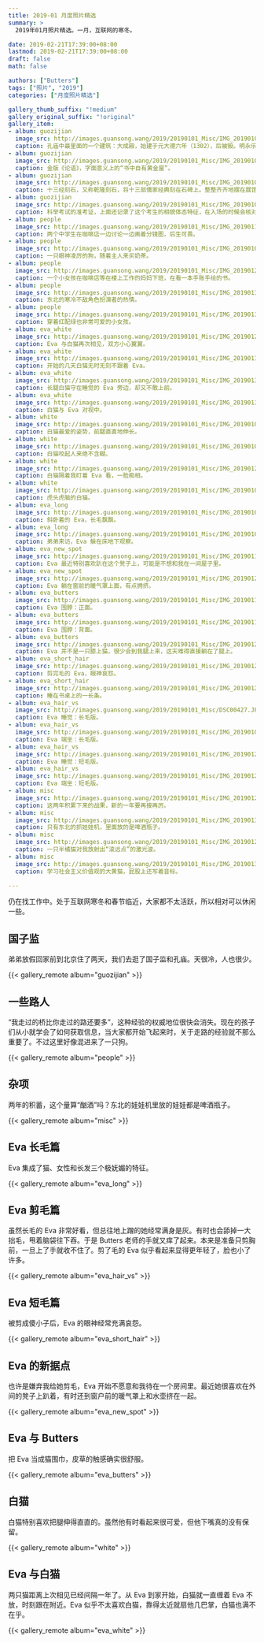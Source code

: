 ```yaml
---
title: 2019-01 月度照片精选
summary: >
  2019年01月照片精选。一月，互联网的寒冬。

date: 2019-02-21T17:39:00+08:00
lastmod: 2019-02-21T17:39:00+08:00
draft: false
math: false

authors: ["Butters"]
tags: ["照片", "2019"]
categories: ["月度照片精选"]

gallery_thumb_suffix: "!medium"
gallery_original_suffix: "!original"
gallery_item:
- album: guozijian
  image_src: http://images.guansong.wang/2019/20190101_Misc/IMG_20190106_140856.jpg
  caption: 孔庙中最里面的一个建筑：大成殿，始建于元大德六年（1302），后被毁。明永乐九年（1411）在原址重建。
- album: guozijian
  image_src: http://images.guansong.wang/2019/20190101_Misc/IMG_20190106_150440.jpg
  caption: 金版《论语》，字面意义上的“书中自有黄金屋”。
- album: guozijian
  image_src: http://images.guansong.wang/2019/20190101_Misc/IMG_20190106_152636.jpg
  caption: 十三经刻石，又称乾隆刻石，将十三部儒家经典刻在石碑上。整整齐齐地摆在展馆中，颇为壮观。
- album: guozijian
  image_src: http://images.guansong.wang/2019/20190101_Misc/IMG_20190106_154153.jpg
  caption: 科举考试的准考证，上面还记录了这个考生的相貌体态特征，在入场的时候会核对。这就是古法人脸认证吧。
- album: people
  image_src: http://images.guansong.wang/2019/20190101_Misc/IMG_20190116_174827.jpg
  caption: 两个中学生在咖啡店一边讨论一边画着分镜图，后生可畏。
- album: people
  image_src: http://images.guansong.wang/2019/20190101_Misc/IMG_20190104_193813.jpg
  caption: 一只眼神凌厉的狗，随着主人来买奶茶。
- album: people
  image_src: http://images.guansong.wang/2019/20190101_Misc/IMG_20190122_134751.jpg
  caption: 一个小女孩在咖啡店等在楼上工作的妈妈下班，在看一本手账手绘的书。
- album: people
  image_src: http://images.guansong.wang/2019/20190101_Misc/IMG_20190130_104909.jpg
  caption: 东北的寒冷不敌角色扮演者的热情。
- album: people
  image_src: http://images.guansong.wang/2019/20190101_Misc/IMG_20190130_112423.jpg
  caption: 穿着红配绿也非常可爱的小女孩。
- album: eva_white
  image_src: http://images.guansong.wang/2019/20190101_Misc/IMG_20190129_185547.jpg
  caption: Eva 与白猫再次相见，双方小心翼翼。
- album: eva_white
  image_src: http://images.guansong.wang/2019/20190101_Misc/IMG_20190131_105102.jpg
  caption: 开始的几天白猫无时无刻不跟着 Eva。
- album: eva_white
  image_src: http://images.guansong.wang/2019/20190101_Misc/IMG_20190131_213201.jpg
  caption: 长腿白猫守在睡觉的 Eva 旁边，却又不敢上前。
- album: eva_white
  image_src: http://images.guansong.wang/2019/20190101_Misc/IMG_20190131_213420.jpg
  caption: 白猫与 Eva 对视中。
- album: white
  image_src: http://images.guansong.wang/2019/20190101_Misc/IMG_20190101_120758.jpg
  caption: 白猫最爱的姿势，前腿直直地伸长。
- album: white
  image_src: http://images.guansong.wang/2019/20190101_Misc/IMG_20190102_093106.jpg
  caption: 白猫咬起人来绝不含糊。
- album: white
  image_src: http://images.guansong.wang/2019/20190101_Misc/IMG_20190129_202421.jpg
  caption: 白猫隔着我盯着 Eva 看，一脸痴相。
- album: white
  image_src: http://images.guansong.wang/2019/20190101_Misc/IMG_20190101_211906.jpg
  caption: 虎头虎脑的白猫。
- album: eva_long
  image_src: http://images.guansong.wang/2019/20190101_Misc/IMG_20190105_122303.jpg
  caption: 斜卧着的 Eva，长毛飘飘。
- album: eva_long
  image_src: http://images.guansong.wang/2019/20190101_Misc/IMG_20190105_234348.jpg
  caption: 弟弟来访，Eva 躲在床地下观察。
- album: eva_new_spot
  image_src: http://images.guansong.wang/2019/20190101_Misc/IMG_20190117_115722.jpg
  caption: Eva 最近特别喜欢趴在这个凳子上，可能是不想和我在一间屋子里。
- album: eva_new_spot
  image_src: http://images.guansong.wang/2019/20190101_Misc/IMG_20190127_111408.jpg
  caption: Eva 躺在窗前的暖气罩上面，有点拥挤。
- album: eva_butters
  image_src: http://images.guansong.wang/2019/20190101_Misc/IMG_20190116_121202.jpg
  caption: Eva 围脖：正面。
- album: eva_butters
  image_src: http://images.guansong.wang/2019/20190101_Misc/IMG_20190116_121235.jpg
  caption: Eva 围脖：背面。
- album: eva_butters
  image_src: http://images.guansong.wang/2019/20190101_Misc/IMG_20190126_144351.jpg
  caption: Eva 并不是一只膝上猫，很少会到我腿上来，这天难得直接躺在了腿上。
- album: eva_short_hair
  image_src: http://images.guansong.wang/2019/20190101_Misc/IMG_20190121_154210.jpg
  caption: 剪完毛的 Eva，眼神哀怨。
- album: eva_short_hair
  image_src: http://images.guansong.wang/2019/20190101_Misc/IMG_20190128_105925.jpg
  caption: 睡在书桌上的一长条。
- album: eva_hair_vs
  image_src: http://images.guansong.wang/2019/20190101_Misc/DSC00427.JPG
  caption: Eva 睡觉：长毛版。
- album: eva_hair_vs
  image_src: http://images.guansong.wang/2019/20190101_Misc/IMG_20190103_232122.jpg
  caption: Eva 端坐：长毛版。
- album: eva_hair_vs
  image_src: http://images.guansong.wang/2019/20190101_Misc/IMG_20190126_024748.jpg
  caption: Eva 睡觉：短毛版。
- album: eva_hair_vs
  image_src: http://images.guansong.wang/2019/20190101_Misc/IMG_20190125_194810.jpg
  caption: Eva 端坐：短毛版。
- album: misc
  image_src: http://images.guansong.wang/2019/20190101_Misc/IMG_20190128_163348.jpg
  caption: 这两年积累下来的战果，新的一年要再接再厉。
- album: misc
  image_src: http://images.guansong.wang/2019/20190101_Misc/IMG_20190130_132726.jpg
  caption: 只有东北的抓娃娃机，里面放的是啤酒瓶子。
- album: misc
  image_src: http://images.guansong.wang/2019/20190101_Misc/IMG_20190124_211428.jpg
  caption: 一只半橘猫对我放射出“滚远点”的激光波。
- album: misc
  image_src: http://images.guansong.wang/2019/20190101_Misc/IMG_20190130_131440.jpg
  caption: 学习社会主义价值观的大黄猫，屁股上还写着音标。

---
```


仍在找工作中。处于互联网寒冬和春节临近，大家都不太活跃，所以相对可以休闲一些。

## 国子监

弟弟放假回家前到北京住了两天，我们去逛了国子监和孔庙。天很冷，人也很少。

{{< gallery_remote album="guozijian" >}}

## 一些路人

“我走过的桥比你走过的路还要多”，这种经验的权威地位很快会消失。现在的孩子们从小就学会了如何获取信息，当大家都开始飞起来时，关于走路的经验就不那么重要了。不过这里好像混进来了一只狗。

{{< gallery_remote album="people" >}}

## 杂项

两年的积蓄，这个量算“酗酒”吗？东北的娃娃机里放的娃娃都是啤酒瓶子。

{{< gallery_remote album="misc" >}}

## Eva 长毛篇 

Eva 集成了猫、女性和长发三个极妩媚的特征。

{{< gallery_remote album="eva_long" >}}

## Eva 剪毛篇

虽然长毛的 Eva 非常好看，但总往地上蹭的她经常满身是灰。有时也会舔掉一大拙毛，甩着脑袋往下吞。于是 Butters 老师的手就又痒了起来。本来是准备只剪胸前，一旦上了手就收不住了。剪了毛的 Eva 似乎看起来显得更年轻了，脸也小了许多。

{{< gallery_remote album="eva_hair_vs" >}}

## Eva 短毛篇

被剪成傻小子后，Eva 的眼神经常充满哀怨。

{{< gallery_remote album="eva_short_hair" >}}

## Eva 的新据点

也许是嫌弃我给她剪毛，Eva 开始不愿意和我待在一个房间里。最近她很喜欢在外间的凳子上趴着，有时还到窗户前的暖气罩上和水壶挤在一起。

{{< gallery_remote album="eva_new_spot" >}}

## Eva 与 Butters

把 Eva 当成猫围巾，皮草的触感确实很舒服。

{{< gallery_remote album="eva_butters" >}}

## 白猫

白猫特别喜欢把腿伸得直直的。虽然他有时看起来很可爱，但他下嘴真的没有保留。

{{< gallery_remote album="white" >}}

## Eva 与白猫

两只猫距离上次相见已经间隔一年了。从 Eva 到家开始，白猫就一直缠着 Eva 不放，时刻跟在附近。Eva 似乎不太喜欢白猫，靠得太近就扇他几巴掌，白猫也满不在乎。

{{< gallery_remote album="eva_white" >}}